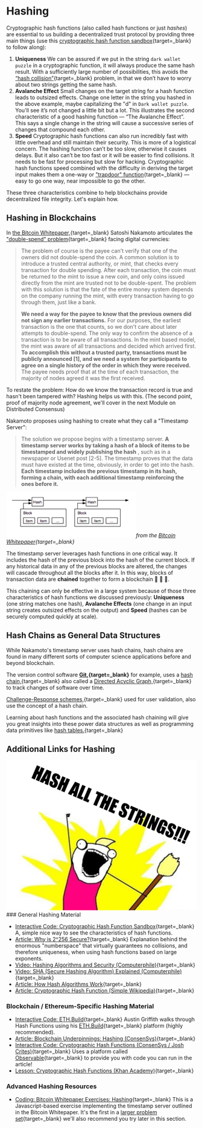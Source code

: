  Hashing
=======

  Cryptographic hash functions (also called hash functions or just *hashes*) are essential to us building a decentralized trust protocol by providing three main things (use this [cryptographic hash function sandbox](https://emn178.github.io/online-tools/sha256.html){target=_blank} to follow along):

 1. **Uniqueness** We can be assured if we put in the string `dark wallet puzzle` in a cryptographic function, it will always produce the same hash result. With a sufficiently large number of possibilities, this avoids the [“hash collision”](https://en.wikipedia.org/wiki/Hash_collision){target=_blank} problem, in that we don’t have to worry about two strings getting the same hash.
2. **Avalanche Effect** Small changes on the target string for a hash function leads to outsized effects. Change one letter in the string you hashed in the above example, maybe capitalizing the "d" in `Dark wallet puzzle`. You'll see it’s not changed a little bit but a lot. This illustrates the second characteristic of a good hashing function — “The Avalanche Effect”. This says a single change in the string will cause a successive series of changes that compound each other.
3. **Speed** Cryptographic hash functions can also run incredibly fast with little overhead and still maintain their security. This is more of a logistical concern. The hashing function can’t be too slow, otherwise it causes delays. But it also can’t be too fast or it will be easier to find collisions. It needs to be fast for processing but slow for hacking. Cryptographic hash functions speed combined with the difficulty in deriving the target input makes them a one-way or ["trapdoor" function](https://en.wikipedia.org/wiki/Trapdoor_function){target=_blank} — easy to go one way, near impossible to go the other.

 These three characteristics combine to help blockchains provide decentralized file integrity. Let's explain how.

 Hashing in Blockchains
----------------------

 In [the Bitcoin Whitepaper,](https://bitcoin.org/bitcoin.pdf){target=_blank} Satoshi Nakamoto articulates the ["double-spend" problem](https://en.wikipedia.org/wiki/Double-spending){target=_blank} facing digital currencies:

 
>   The problem of course is the payee can't verify that one of the owners did not double-spend the coin. A common solution is to introduce a trusted central authority, or mint, that checks every transaction for double spending. After each transaction, the coin must be returned to the mint to issue a new coin, and only coins issued directly from the mint are trusted not to be double-spent. The problem with this solution is that the fate of the entire money system depends on the company running the mint, with every transaction having to go through them, just like a bank. 
> 
>    **We need a way for the payee to know that the previous owners did not sign any earlier transactions.**  For our purposes, the earliest transaction is the one that counts, so we don't care about later attempts to double-spend. The only way to confirm the absence of a transaction is to be aware of all transactions. In the mint based model, the mint was aware of all transactions and decided which arrived first.  **To accomplish this without a trusted party, transactions must be publicly announced [1], and we need a system for participants to agree on a single history of the order in which they were received.**  The payee needs proof that at the time of each transaction, the majority of nodes agreed it was the first received. 
> 
>  

 To restate the problem: How do we know the transaction record is true and hasn't been tampered with? Hashing helps us with this. (The second point, proof of majority node agreement, we'll cover in the next Module on Distributed Consensus)

 Nakamoto proposes using hashing to create what they call a "Timestamp Server": 
>   The solution we propose begins with a timestamp server.  **A timestamp server works by taking a hash of a block of items to be timestamped and widely publishing the hash** , such as in a newspaper or Usenet post [2-5]. The timestamp proves that the data must have existed at the time, obviously, in order to get into the hash.  **Each timestamp includes the previous timestamp in its hash, forming a chain, with each additional timestamp reinforcing the ones before it.**  
> 
>  

 ![image of a timestamp server chained together using hashes from bitcoin whitepaper](../../../img/S01/bitcoin-timestamp-server.png)*from the [Bitcoin Whitepaper](https://bitcoin.org/bitcoin.pdf){target=_blank}* 

 The timestamp server leverages hash functions in one critical way. It includes the hash of the previous block into the hash of the current block. If any historical data in any of the previous blocks are altered, the changes will cascade throughout all the blocks after it. In this way, blocks of transaction data are **chained** together to form a blockchain 🤯 🤯 🤯.

 This chaining can only be effective in a large system because of those three characteristics of hash functions we discussed previously: **Uniqueness** (one string matches one hash), **Avalanche Effects** (one change in an input string creates outsized effects on the output) and **Speed** (hashes can be securely computed quickly at scale).

Hash Chains as General Data Structures
--------------------------------------

 While Nakamoto's timestamp server uses hash chains, hash chains are found in many different sorts of computer science applications before and beyond blockchain.

 The version control software **[Git,](https://en.wikipedia.org/wiki/Git){target=_blank}** for example, uses a [hash chain,](https://stackoverflow.com/questions/46192377/why-is-git-not-considered-a-block-chain){target=_blank} also called a [Directed Acyclic Graph,](https://en.wikipedia.org/wiki/Directed_acyclic_graph){target=_blank} to track changes of software over time.

 [Challenge-Response schemes,](https://en.wikipedia.org/wiki/Hash_chain#Applications){target=_blank} used for user validation, also use the concept of a hash chain.

 Learning about hash functions and the associated hash chaining will give you great insights into these power data structures as well as programming data primitives like [hash tables.](https://en.wikipedia.org/wiki/Hash_table){target=_blank}

Additional Links for Hashing
----------------------------

 ![hash all the strings using x all the y meme template](../../../img/S01/hash-all-the-strings.jpeg) ### General Hashing Material

 * [Interactive Code: Cryptographic Hash Function Sandbox](https://emn178.github.io/online-tools/sha256.html){target=_blank} A, simple nice way to see the characteristics of hash functions.
* [Article: Why is 2^256 Secure?](https://web.archive.org/web/20201026010255/https://privacycanada.net/cryptanalysis/why-is-2-256-secure/){target=_blank} Explanation behind the enormous "numberspace" that virtually guarantees no collisions, and therefore uniqueness, when using hash functions based on large exponents.
* [Video: Hashing Algorithms and Security (Computerphile)](https://www.youtube.com/watch?v=b4b8ktEV4Bg){target=_blank}
* [Video: SHA (Secure Hashing Algorithm) Explained (Computerphile)](https://www.youtube.com/watch?v=DMtFhACPnTY){target=_blank}
* [Article: How Hash Algorithms Work](https://www.metamorphosite.com/one-way-hash-encryption-sha1-data-software){target=_blank}
* [Article: Cryptographic Hash Function (Simple Wikipedia)](https://simple.wikipedia.org/wiki/Cryptographic_hash_function){target=_blank}

 ### Blockchain / Ethereum-Specific Hashing Material

 * [Interactive Code: ETH.Build](https://youtu.be/QJ010l-pBpE){target=_blank} Austin Griffith walks through Hash Functions using his [ETH.Build](https://sandbox.eth.build/wofCrGxhc3Rfbm9kZV9pZCLEgcSDxIVsaW5rxItkFsKlxIfEiXPClMKKwqLEjCDCpHR5cGXCqklucHV0L1RleHTCo3Bvc8KSZcOMw7_CpHNpemXCksONASwywqVmxIJnc8KAwqVvcsSJcgDCpG3EiGUAwqbEk8SqdHPCkcKDwqRuYW1lwqDEosSkxZPCpMSSxJTDgMKnb8SrxZfFmcWbxZ3Fn8WhxKPEpcKmxIRyxJNnwqXFpmvFmRXCqnByb8SlcnRpZXPChMKrYmxvY2vGhVPEvGUywqtwxIJjZWhvbMWNwq9lbnRlciDGoMSwIGjGoWXCpcaEdGxlwqTErsSwwqV2YWx1xq7GoMSExJ7EjB_FosSlwqtDcsSkdG8vSMSDaMSyxLTEvwHDl8S4xLrGkcKSeB7FhMWGxYjFisWMxqECxZDFksWUxZbEq8WtxZzFnsapx550xr1lwq3FtcW3LG51bWLGocWlxJNrFcWpxavHn8Wax6HFn8KkaMeHx6bFtHTFtm7FuMW6xZkWxb7GgMaCxoTGhsKAxrpkIcemwq1EaXPGlWF5L1dhdGPHiMSzxLXDjQLCs8OMw7XHj8S9xL8DMTzHlGHFh8WJxYvFjQPHm8SJx53Eqce3woTHucWgx6bFj8W6xJjEgsevbMKgx7V0xazCkci3xa_IucWyxZPFuceyc8OAxblhyL_CoMiHxoHGociKc8KBxqppxqzGqciZyJtowojEn8SNyJDIksiUxILIl1TJmsatx4nEtTx4yKXEvsigJgTIq8itx5fFjQHIssWTyZPIicaFc8KHwqhmb8afxpDEvSzGicaLxo3Gj8aRxpPIlcaXxpnGm8ahwqDJmcmbwqXJqMqUxrPGtcenx4ZzaCBGdW5jxoTKgsKqyoHGn0bFnmlsecK8J1J1YmlrIE3Kgm8gT25lJywgc2Fucy1zxqFpZsKlY8aaxYvCpyNky47Lj8mLxJTEtcKWFSAAHwDHqMiAx6rHrMeuxqHClhbLmCEAxZRnxoB1cHPCkMKmy4luZmlnwoDCp3bGocS7yoLDiz_DmcKZy7vLu8Ka){target=_blank} platform (highly recommended).
* [Article: Blockchain Underpinnings: Hashing (ConsenSys)](https://medium.com/@ConsenSys/blockchain-underpinnings-hashing-7f4746cbd66b){target=_blank}
* [Interactive Code: Cryptographic Hash Functions (ConsenSys / Josh Crites)](https://observablehq.com/@consensys-academy/cryptographic-hash-functions){target=_blank} Uses a platform called [Observable](https://observablehq.com/@observablehq/five-minute-introduction?collection=@observablehq/introduction){target=_blank} to provide you with code you can run in the article!
* [Lesson: Cryptographic Hash Functions (Khan Academy)](https://www.khanacademy.org/economics-finance-domain/core-finance/money-and-banking/bitcoin/v/bitcoin-cryptographic-hash-function){target=_blank}

 ### Advanced Hashing Resources

 * [Coding: Bitcoin Whitepaper Exercises: Hashing](https://github.com/cooganb/bitcoin-whitepaper-exercises/blob/master/hashing/README.md){target=_blank} This is a Javascript-based exercise implementing the timestamp server outlined in the Bitcoin Whitepaper. It's the first in a [larger problem set](https://github.com/cooganb/bitcoin-whitepaper-exercises){target=_blank} we'll also recommend you try later in this section.

 